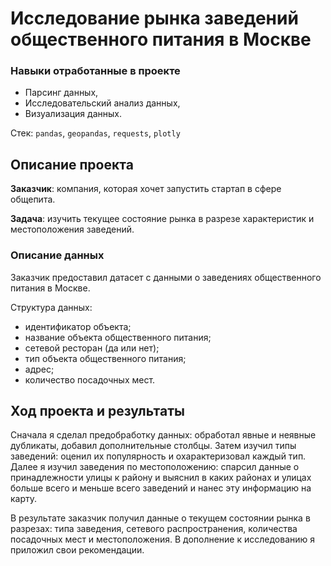 # Исследование рынка заведений общественного питания в Москве

### Навыки отработанные в проекте

* Парсинг данных,
* Исследовательский анализ данных,
* Визуализация данных.

Стек: `pandas`, `geopandas`, `requests`, `plotly`

## Описание проекта

__Заказчик__: компания, которая хочет запустить стартап в сфере общепита.

__Задача__: изучить текущее состояние рынка в разрезе характеристик и местоположения заведений.

### Описание данных

Заказчик предоставил датасет с данными о заведениях общественного питания в Москве.

Структура данных:
* идентификатор объекта;
* название объекта общественного питания;
* сетевой ресторан (да или нет);
* тип объекта общественного питания;
* адрес;
* количество посадочных мест.

## Ход проекта и результаты

Сначала я сделал предобработку данных: обработал явные и неявные дубликаты, добавил дополнительные столбцы. Затем изучил типы заведений: оценил их популярность и охарактеризовал каждый тип. Далее я изучил заведения по местоположению: спарсил данные о принадлежности улицы к району и выяснил в каких районах и улицах больше всего и меньше всего заведений и нанес эту информацию на карту.

В результате заказчик получил данные о текущем состоянии рынка в разрезах: типа заведения, сетевого распространения, количества посадочных мест и местоположения. В дополнение к исследованию я приложил свои рекомендации.




